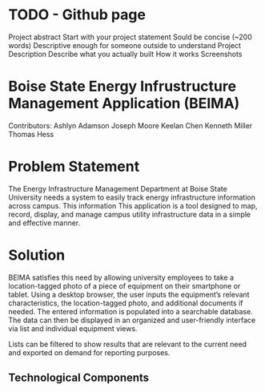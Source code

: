 # TODO - Github page

Project abstract
Start with your project statement
Sould be concise (~200 words)
Descriptive enough for someone outside to understand Project Description
Describe what you actually built
How it works
Screenshots

# Boise State Energy Infrustructure Management Application (BEIMA)



Contributors:
Ashlyn Adamson
Joseph Moore
Keelan Chen
Kenneth Miller
Thomas Hess


# Problem Statement

The Energy Infrastructure Management Department at Boise State University needs a system to easily track energy infrastructure information across campus. This information This application is a tool designed to map, record, display, and manage campus utility infrastructure data in a simple and effective manner.

# Solution
BEIMA satisfies this need by allowing university employees to take a location-tagged photo of a piece of equipment on their smartphone or tablet. Using a desktop browser, the user inputs the equipment’s relevant characteristics, the location-tagged photo, and additional documents if needed. The entered information is populated into a searchable database. The data can then be displayed in an organized and user-friendly interface via list and individual equipment views.

Lists can be filtered to show results that are relevant to the current need and exported on demand for reporting purposes.


## Technological Components

